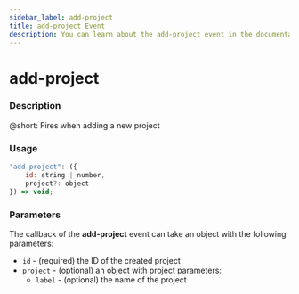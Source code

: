```yaml
---
sidebar_label: add-project
title: add-project Event
description: You can learn about the add-project event in the documentation of the DHTMLX JavaScript To Do List library. Browse developer guides and API reference, try out code examples and live demos, and download a free 30-day evaluation version of DHTMLX To Do List.
---
```


# add-project

### Description

@short: Fires when adding a new project

### Usage

~~~js
"add-project": ({
    id: string | number,
    project?: object
}) => void;
~~~

### Parameters

The callback of the **add-project** event can take an object with the following parameters:

- `id` - (required) the ID of the created project
- `project` - (optional) an object with project parameters:
  - `label` - (optional) the name of the project